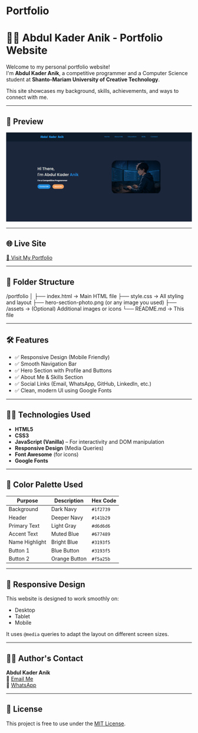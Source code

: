 # Portfolio
# 👨‍💻 Abdul Kader Anik - Portfolio Website

Welcome to my personal portfolio website!  
I'm **Abdul Kader Anik**, a competitive programmer and a Computer Science student at **Shanto-Mariam University of Creative Technology**.

This site showcases my background, skills, achievements, and ways to connect with me.

---

## 📸 Preview

![](image.png)

---

## 🌐 Live Site

[🔗 Visit My Portfolio](https://anik071.github.io/portfolio/)  


---

## 📁 Folder Structure

/portfolio
│
├── index.html → Main HTML file
├── style.css → All styling and layout
├── hero-section-photo.png (or any image you used)
├── /assets → (Optional) Additional images or icons
└── README.md → This file

---

## 🛠️ Features

- ✅ Responsive Design (Mobile Friendly)
- ✅ Smooth Navigation Bar
- ✅ Hero Section with Profile and Buttons
- ✅ About Me & Skills Section
- ✅ Social Links (Email, WhatsApp, GitHub, LinkedIn, etc.)
- ✅ Clean, modern UI using Google Fonts

---

## 🧑‍💻 Technologies Used

- **HTML5**
- **CSS3**
- **JavaScript (Vanilla)** – For interactivity and DOM manipulation
- **Responsive Design** (Media Queries)
- **Font Awesome** (for icons)
- **Google Fonts**

---

## 🎨 Color Palette Used

| Purpose       | Description       | Hex Code     |
|---------------|-------------------|--------------|
| Background    | Dark Navy         | `#1f2739`     |
| Header        | Deeper Navy       | `#141b29`     |
| Primary Text  | Light Gray        | `#d6d6d6`     |
| Accent Text   | Muted Blue        | `#677489`     |
| Name Highlight| Bright Blue       | `#3193f5`     |
| Button 1      | Blue Button       | `#3193f5`     |
| Button 2      | Orange Button     | `#f5a25b`     |

---

## 📱 Responsive Design

This website is designed to work smoothly on:

- Desktop
- Tablet
- Mobile

It uses `@media` queries to adapt the layout on different screen sizes.

---

## 🧑‍💻 Author's Contact

**Abdul Kader Anik**  
📧 [Email Me](mailto:anik.232071071@smuct.ac.bd)  
💬 [WhatsApp](https://wa.me/8801880807633)

---

## 📌 License

This project is free to use under the [MIT License](LICENSE).
